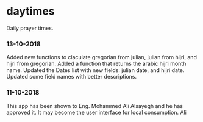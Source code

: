 # daytimes
Daily prayer times.

### 13-10-2018
Added new functions to claculate gregorian from julian, julian from hijri, and hijri from gregorian. 
Added a function that returns the arabic hijri month name.
Updated the Dates list with new fields: julian date, and hijri date.
Updated some field names with better descriptions.

### 11-10-2018
This app has been shown to Eng. Mohammed Ali Alsayegh and he has approved it. It may become the user interface for local consumption.
Ali
